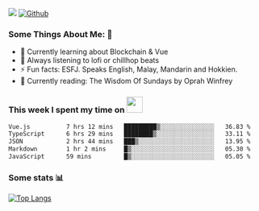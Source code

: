![](https://visitor-badge.laobi.icu/badge?page_id=seanho96.seanho96)
[![Github](https://img.shields.io/github/followers/seanho96?label=Follow&style=social)](https://github.com/seanho96)

### Some Things About Me: 👋
- 🌱 Currently learning about Blockchain & Vue
- :musical_note: Always listening to lofi or chillhop beats
- :zap: Fun facts: ESFJ. Speaks English, Malay, Mandarin and Hokkien.
- :book: Currently reading: The Wisdom Of Sundays by Oprah Winfrey

### This week I spent my time on <img src="https://media.giphy.com/media/SvQzkTQb3ZwKcj1QTO/giphy.gif" width="32">

<!--START_SECTION:waka-->

```txt
Vue.js          7 hrs 12 mins   █████████▒░░░░░░░░░░░░░░░   36.83 %
TypeScript      6 hrs 29 mins   ████████▒░░░░░░░░░░░░░░░░   33.11 %
JSON            2 hrs 44 mins   ███▒░░░░░░░░░░░░░░░░░░░░░   13.95 %
Markdown        1 hr 2 mins     █▒░░░░░░░░░░░░░░░░░░░░░░░   05.30 %
JavaScript      59 mins         █▒░░░░░░░░░░░░░░░░░░░░░░░   05.05 %
```

<!--END_SECTION:waka-->

### Some stats 📊

[![Top Langs](https://github-readme-stats.vercel.app/api/top-langs/?username=seanho96&layout=compact&theme=graywhite)](https://github.com/anuraghazra/github-readme-stats)
<br/>
<!-- ![GitHub stats](https://github-readme-stats.vercel.app/api?username=seanho96&show_icons=true&theme=graywhite)-->


